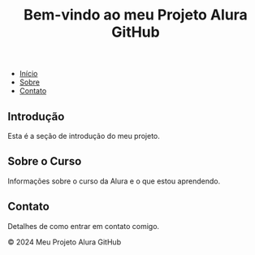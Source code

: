 <!DOCTYPE html>
<html lang="pt-br">
<head>
    <meta charset="UTF-8">
    <title>Projeto Alura GitHub</title>
    <!-- Adicione referências a CSS externos aqui -->
    <link rel="stylesheet" href="estilos.css">
</head>
<body>
    <header>
        <h1>Bem-vindo ao meu Projeto Alura GitHub</h1>
    </header>
    <nav>
        <!-- Adicione links de navegação aqui -->
        <ul>
            <li><a href="#inicio">Início</a></li>
            <li><a href="#sobre">Sobre</a></li>
            <li><a href="#contato">Contato</a></li>
        </ul>
    </nav>
    <main>
        <section id="inicio">
            <h2>Introdução</h2>
            <p>Esta é a seção de introdução do meu projeto.</p>
        </section>
        <section id="sobre">
            <h2>Sobre o Curso</h2>
            <p>Informações sobre o curso da Alura e o que estou aprendendo.</p>
        </section>
        <section id="contato">
            <h2>Contato</h2>
            <p>Detalhes de como entrar em contato comigo.</p>
        </section>
    </main>
    <footer>
        <p>© 2024 Meu Projeto Alura GitHub</p>
    </footer>
    <!-- Adicione scripts JavaScript aqui -->
    <script src="scripts.js"></script>
</body>
</html>
